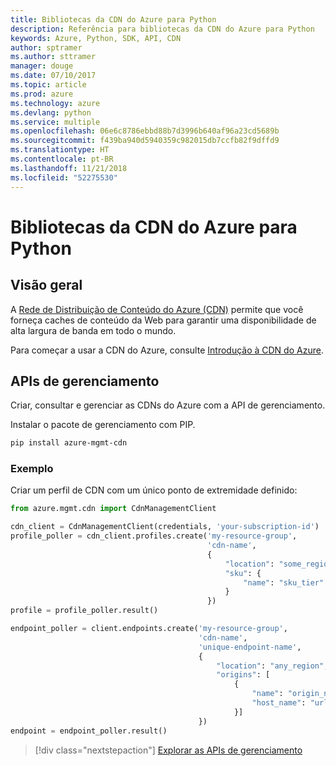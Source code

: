 ```yaml
---
title: Bibliotecas da CDN do Azure para Python
description: Referência para bibliotecas da CDN do Azure para Python
keywords: Azure, Python, SDK, API, CDN
author: sptramer
ms.author: sttramer
manager: douge
ms.date: 07/10/2017
ms.topic: article
ms.prod: azure
ms.technology: azure
ms.devlang: python
ms.service: multiple
ms.openlocfilehash: 06e6c8786ebbd88b7d3996b640af96a23cd5689b
ms.sourcegitcommit: f439ba940d5940359c982015db7ccfb82f9dffd9
ms.translationtype: HT
ms.contentlocale: pt-BR
ms.lasthandoff: 11/21/2018
ms.locfileid: "52275530"
---
```

# <a name="azure-cdn-libraries-for-python"></a>Bibliotecas da CDN do Azure para Python

## <a name="overview"></a>Visão geral

A [Rede de Distribuição de Conteúdo do Azure (CDN)](https://docs.microsoft.com/en-us/azure/cdn/cdn-overview) permite que você forneça caches de conteúdo da Web para garantir uma disponibilidade de alta largura de banda em todo o mundo.

Para começar a usar a CDN do Azure, consulte [Introdução à CDN do Azure](https://docs.microsoft.com/en-us/azure/cdn/cdn-create-new-endpoint).

## <a name="management-apis"></a>APIs de gerenciamento

Criar, consultar e gerenciar as CDNs do Azure com a API de gerenciamento.

Instalar o pacote de gerenciamento com PIP.

```bash
pip install azure-mgmt-cdn
```

### <a name="example"></a>Exemplo

Criar um perfil de CDN com um único ponto de extremidade definido:

```python
from azure.mgmt.cdn import CdnManagementClient

cdn_client = CdnManagementClient(credentials, 'your-subscription-id')
profile_poller = cdn_client.profiles.create('my-resource-group',
                                            'cdn-name',
                                            {
                                                "location": "some_region", 
                                                "sku": {
                                                    "name": "sku_tier"
                                                } 
                                            })
profile = profile_poller.result()

endpoint_poller = client.endpoints.create('my-resource-group',
                                          'cdn-name',
                                          'unique-endpoint-name', 
                                          { 
                                              "location": "any_region", 
                                              "origins": [
                                                  {
                                                      "name": "origin_name", 
                                                      "host_name": "url"
                                                  }]
                                          })
endpoint = endpoint_poller.result()
```

> [!div class="nextstepaction"]
> [Explorar as APIs de gerenciamento](/python/api/overview/azure/cdn/management)
